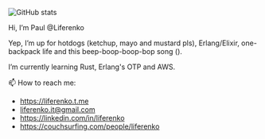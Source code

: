 ![GitHub stats](https://github-readme-stats.vercel.app/api?username=Liferenko&count_private=true&show_icons=true&show_icons=true&theme=transparent)

Hi, I’m Paul @Liferenko

Yep, I’m up for hotdogs (ketchup, mayo and mustard pls), Erlang/Elixir, one-backpack life and this beep-boop-boop-bop song (). 

I’m currently learning Rust, Erlang's OTP and AWS.

📫 How to reach me: 
- https://liferenko.t.me
- liferenko.it@gmail.com
- https://linkedin.com/in/liferenko
- https://couchsurfing.com/people/liferenko
